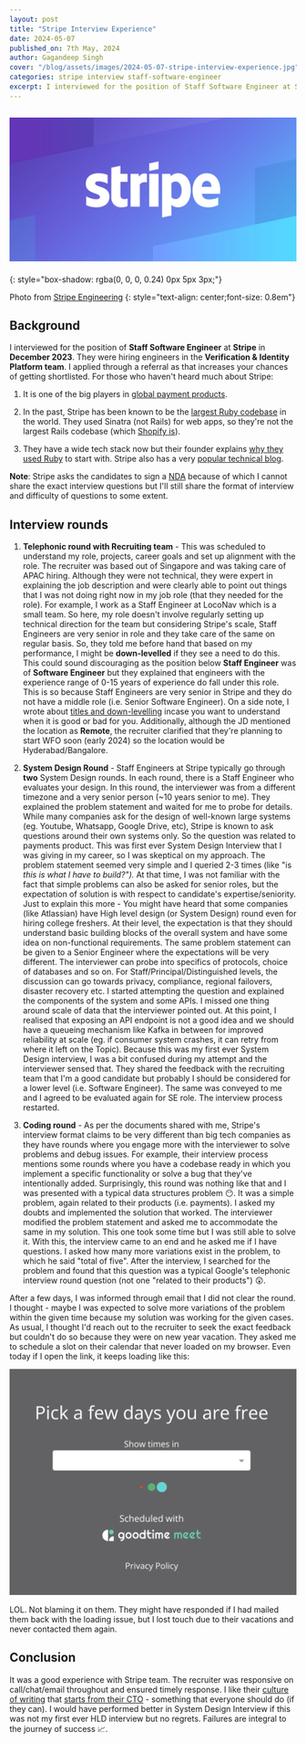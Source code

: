 ```yaml
---
layout: post
title: "Stripe Interview Experience"
date: 2024-05-07
published_on: 7th May, 2024
author: Gagandeep Singh
cover: "/blog/assets/images/2024-05-07-stripe-interview-experience.jpg"
categories: stripe interview staff-software-engineer
excerpt: I interviewed for the position of Staff Software Engineer at Stripe in December 2023. They were hiring engineers in the Verification & Identity Platform team.
---
```


![cover-photo](/blog/assets/images/2024-05-07-stripe-interview-experience.jpg)
---
{: style="box-shadow: rgba(0, 0, 0, 0.24) 0px 5px 3px;"}

Photo from <a href="https://www.google.com/search?sca_esv=87522dea2824ff52&sca_upv=1&sxsrf=ADLYWILkvvPEaLSLta0vbUlLLiSxs0BWaw:1715080024675&q=stripe&uds=ADvngMjTNPKEE-q7I44lun7GC2_xSBJakMDKk-zKP558UX3sGFgOo0obkT031nY191A6wYa4TKscNMz9nP09qudeXs6qjCVIMuAYWsNeUj1s-4H7nT9Qe8VwqZDmCXUj1j6FA1u2k2VYrDv3nso5ytnOUTS-I_q57ncjE0lSWYQOUjGzhq2Q6jSJwajnI5-4O-5SG-GId7Ebxmrab0S7tl0xBLhPcrufYwvgG_qRMVkigo81MJHwaHwu31KwhIxtySTCHOFpjrTG_mwsclx4pnuJ8YDWgoKJb-w717k6A5s5toPiq-guPtM&udm=2&prmd=isvnmbtz&sa=X&ved=2ahUKEwi0_Ib9svuFAxWybmwGHTv9D0QQtKgLegQIDBAB&biw=1496&bih=812&dpr=2#vhid=LKToaxY8zwIc8M&vssid=mosaic">Stripe Engineering</a>
{: style="text-align: center;font-size: 0.8em"}


## Background

I interviewed for the position of **Staff Software Engineer** at **Stripe** in **December 2023**. They were hiring engineers in the **Verification & Identity Platform team**. I applied through a referral as that increases your chances of getting shortlisted. For those who haven't heard much about Stripe:

1. It is one of the big players in [global payment products](https://docs.stripe.com/products).

2. In the past, Stripe has been known to be the [largest Ruby codebase](https://www.linkedin.com/posts/gergelyorosz_stripe-softwareengineering-activity-7140426202174967808-xDQE/) in the world. They used Sinatra (not Rails) for web apps, so they're not the largest Rails codebase (which [Shopify is](https://shopify.engineering/shopify-monolith#:~:text=Our%20main%20monolith%20is%20one,of%20developers%20currently%20adding%20features.)).

3. They have a wide tech stack now but their founder explains [why they used Ruby](https://www.quora.com/Why-did-Stripe-choose-to-use-Ruby-for-its-backend-language) to start with. Stripe also has a very [popular technical blog](https://stripe.com/blog/engineering).


**Note**: Stripe asks the candidates to sign a [NDA](https://news.ycombinator.com/item?id=1952848) because of which I cannot share the exact interview questions but I'll still share the format of interview and difficulty of questions to some extent.

## Interview rounds

1. **Telephonic round with Recruiting team** - This was scheduled to understand my role, projects, career goals and set up alignment with the role. The recruiter was based out of Singapore and was taking care of APAC hiring. Although they were not technical, they were expert in explaining the job description and were clearly able to point out things that I was not doing right now in my job role (that they needed for the role). For example, I work as a Staff Engineer at LocoNav which is a small team. So here, my role doesn't involve regularly setting up technical direction for the team but considering Stripe's scale, Staff Engineers are very senior in role and they take care of the same on regular basis. So, they told me before hand that based on my performance, I might be **down-levelled** if they see a need to do this. This could sound discouraging as the position below **Staff Engineer** was of **Software Engineer** but they explained that engineers with the experience range of 0-15 years of experience do fall under this role. This is so because Staff Engineers are very senior in Stripe and they do not have a middle role (i.e. Senior Software Engineer).
    On a side note, I wrote about [titles and down-levelling](https://blog.gagan93.me/titles-inflation-and-down-levelling) incase you want to understand when it is good or bad for you. Additionally, although the JD mentioned the location as **Remote**, the recruiter clarified that they're planning to start WFO soon (early 2024) so the location would be Hyderabad/Bangalore.

2. **System Design Round** - Staff Engineers at Stripe typically go through **two** System Design rounds. In each round, there is a Staff Engineer who evaluates your design. In this round, the interviewer was from a different timezone and a very senior person (~10 years senior to me). They explained the problem statement and waited for me to probe for details. While many companies ask for the design of well-known large systems (eg. Youtube, Whatsapp, Google Drive, etc), Stripe is known to ask questions around their own systems only. So the question was related to payments product. This was first ever System Design Interview that I was giving in my career, so I was skeptical on my approach. The problem statement seemed very simple and I queried 2-3 times (like "is *this is what I have to build?").* At that time, I was not familiar with the fact that simple problems can also be asked for senior roles, but the expectation of solution is with respect to candidate's expertise/seniority. Just to explain this more - You might have heard that some companies (like Atlassian) have High level design (or System Design) round even for hiring college freshers. At their level, the expectation is that they should understand basic building blocks of the overall system and have some idea on non-functional requirements. The same problem statement can be given to a Senior Engineer where the expectations will be very different. The interviewer can probe into specifics of protocols, choice of databases and so on. For Staff/Principal/Distinguished levels, the discussion can go towards privacy, compliance, regional failovers, disaster recovery etc. I started attempting the question and explained the components of the system and some APIs. I missed one thing around scale of data that the interviewer pointed out. At this point, I realised that exposing an API endpoint is not a good idea and we should have a queueing mechanism like Kafka in between for improved reliability at scale (eg. if consumer system crashes, it can retry from where it left on the Topic).
    Because this was my first ever System Design interview, I was a bit confused during my attempt and the interviewer sensed that. They shared the feedback with the recruiting team that I'm a good candidate but probably I should be considered for a lower level (i.e. Software Engineer). The same was conveyed to me and I agreed to be evaluated again for SE role. The interview process restarted.

3. **Coding round** - As per the documents shared with me, Stripe's interview format claims to be very different than big tech companies as they have rounds where you engage more with the interviewer to solve problems and debug issues. For example, their interview process mentions some rounds where you have a codebase ready in which you implement a specific functionality or solve a bug that they've intentionally added. Surprisingly, this round was nothing like that and I was presented with a typical data structures problem 😶. It was a simple problem, again related to their products (i.e. payments). I asked my doubts and implemented the solution that worked. The interviewer modified the problem statement and asked me to accommodate the same in my solution. This one took some time but I was still able to solve it. With this, the interview came to an end and he asked me if I have questions. I asked how many more variations exist in the problem, to which he said "total of five". After the interview, I searched for the problem and found that this question was a typical Google's telephonic interview round question (not one "related to their products") 😲.


After a few days, I was informed through email that I did not clear the round. I thought - maybe I was expected to solve more variations of the problem within the given time because my solution was working for the given cases. As usual, I thought I'd reach out to the recruiter to seek the exact feedback but couldn't do so because they were on new year vacation. They asked me to schedule a slot on their calendar that never loaded on my browser. Even today if I open the link, it keeps loading like this:

![scheduler](/blog/assets/images/2024-05-07-stripe-goodtime.jpg)

LOL. Not blaming it on them. They might have responded if I had mailed them back with the loading issue, but I lost touch due to their vacations and never contacted them again.

## Conclusion

It was a good experience with Stripe team. The recruiter was responsive on call/chat/email throughout and ensured timely response. I like their [culture of writing](https://newsletter.pragmaticengineer.com/p/stripe-part-2) that [starts from their CTO](https://www.linkedin.com/posts/gagan93_culture-writing-team-activity-7170322475212374016-UjEc?utm_source=share&utm_medium=member_desktop) - something that everyone should do (if they can). I would have performed better in System Design Interview if this was not my first ever HLD interview but no regrets. Failures are integral to the journey of success 📈.

